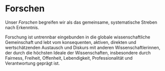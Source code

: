 # Forschen
Unser *Forschen* begreifen wir als das gemeinsame, systematische Streben nach Erkenntnis.

Forschung ist untrennbar eingebunden in die globale wissenschaftliche Gemeinschaft und lebt vom konsequenten, aktiven, direkten und wertschätzenden Austausch und Diskurs mit anderen Wissenschaftlerinnen, der durch die höchsten Ideale der Wissenschaften, insbesondere durch Fairness, Freiheit, Offenheit, Lebendigkeit, Professionalität und Verantwortung geprägt ist.
